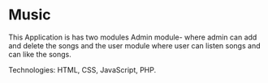 # Music
This Application is has two modules Admin
 module- where admin can add and delete the
 songs and the user module where user can
 listen songs and can like the songs.
 
 Technologies: HTML, CSS, JavaScript, PHP.
 
